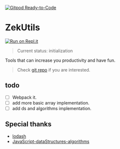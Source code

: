 [![Gitpod Ready-to-Code](https://img.shields.io/badge/Gitpod-Ready--to--Code-blue?logo=gitpod)](https://gitpod.io/#https://github.com/Zach-Ma/ZekUtils) 

# ZekUtils

[![Run on Repl.it](https://repl.it/badge/github/Zach-Ma/ZekUtils)](https://repl.it/github/Zach-Ma/ZekUtils)

> Current status: initialization

Tools that can increase you productivity and have fun.

> Check [git repo](https://github.com/Zach-Ma/ZekUtils) if you are interested.

## todo

- [ ] Webpack it.
- [ ] add more basic array implementation.
- [ ] add ds and algorithms implementation.

## Special thanks

- [lodash](https://github.com/lodash/lodash)
- [JavaScript-dataStructures-algorithms](https://github.com/loiane/javascript-datastructures-algorithms)